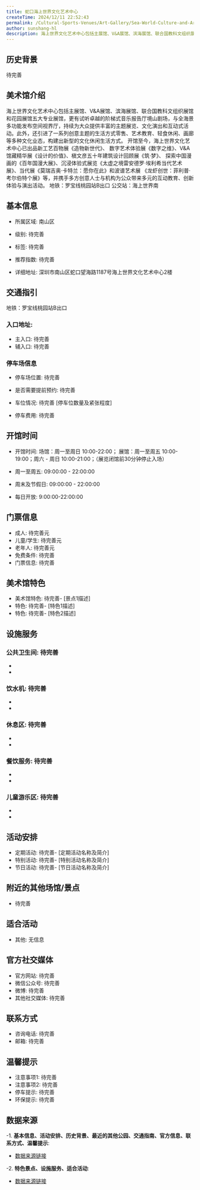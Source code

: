 ```yaml
---
title: 蛇口海上世界文化艺术中心
createTime: 2024/12/11 22:52:43
permalink: /Cultural-Sports-Venues/Art-Gallery/Sea-World-Culture-and-Art-Center/
author: sunshang-hl
description: 海上世界文化艺术中心包括主展馆、V&A展馆、滨海展馆、联合国教科文组织展馆和花园展馆五大专业展馆，更有试听卓越的阶梯式音乐报告厅境山剧场，与全海景多功能发布空间
---
```

<ImageCard
image="https://www.szartm.com/open/images/gkbg.png"
title= "蛇口海上世界文化艺术中心"
description= "海上世界文化艺术中心包括主展馆、V&A展馆、滨海展馆、联合国教科文组织展馆和花园展馆五大专业展馆，更有试听卓越的阶梯式音乐报告厅境山剧场，与全海景多功能发布空间"
date="2024/12/11"
href="/"
author="sunshang-hl"
/>

## 历史背景

 待完善

## 美术馆介绍

 海上世界文化艺术中心包括主展馆、V&A展馆、滨海展馆、联合国教科文组织展馆和花园展馆五大专业展馆，更有试听卓越的阶梯式音乐报告厅境山剧场，与全海景多功能发布空间视界厅，持续为大众提供丰富的主题展览、文化演出和互动式活动。此外，还引进了一系列创意主题的生活方式零售、艺术教育、轻食休闲、画廊等多种文化业态，构建出新型的文化休闲生活方式。
开馆至今，海上世界文化艺术中心已出品新工艺百物展《造物新世代》、 数字艺术体验展《数字之维》、V&A馆藏精华展《设计的价值》、槇文彦五十年建筑设计回顾展《筑·梦》、 探索中国漫画的《百年国漫大展》、沉浸体验式展览《太虚之境雷安德罗·埃利希当代艺术展》、当代展《莫瑞吉奥·卡特兰：愿你在此》和波谱艺术展 《龙虾创世：菲利普·考尔伯特个展》等，并携手多方创意人士与机构为公众带来多元的互动教育、创新体验与演出活动。
地铁：罗宝线桃园站B出口
公交站：海上世界南

## 基本信息
- 所属区域: 南山区

- 级别: 待完善

- 标签: 待完善

- 推荐指数: 待完善

- 详细地址: 深圳市南山区蛇口望海路1187号海上世界文化艺术中心2楼

## 交通指引

 地铁：罗宝线桃园站B出口
### 入口地址:
- 主入口: 待完善
- 辅入口: 待完善
### 停车场信息
- 停车场位置: 待完善

- 是否需要提前预约: 待完善

- 车位情况: 待完善 [停车位数量及紧张程度]

- 停车费用: 待完善

## 开馆时间
- 开馆时间: 场馆：周一至周日 10:00-22:00； 展馆：周一至周五 10:00-19:00；周六 - 周日 10:00-21:00；（展览闭馆前30分钟停止入场）

- 周一至周五: 09:00:00 - 22:00:00
- 周末及节假日: 09:00:00 - 22:00:00
- 每日开放: 9:00:00-22:00:00

## 门票信息
- 成人: 待完善元
- 儿童/学生: 待完善元
- 老年人: 待完善元
- 免费条件: 待完善
- 门票信息: 待完善
## 美术馆特色
- 美术馆特色: 待完善- [景点1描述]
- 特色: 待完善- [特色1描述]
- 特色: 待完善- [特色2描述]
## 设施服务
### 公共卫生间: 待完善
- 
- 
### 饮水机: 待完善
- 
- 
### 休息区: 待完善
- 
- 
### 餐饮服务: 待完善
- 
- 
### 儿童游乐区: 待完善
- 
- 
## 活动安排
- 定期活动: 待完善- [定期活动名称及简介]
- 特别活动: 待完善- [特别活动名称及简介]
- 节日活动: 待完善- [节日活动名称及简介]
## 附近的其他场馆/景点
- 待完善

## 适合活动
- 其他: 无信息

## 官方社交媒体
- 官方网站: 待完善
- 微信公众号: 待完善
- 微博: 待完善
- 其他社交媒体: 待完善

## 联系方式
- 咨询电话: 待完善
- 邮箱: 待完善

## 温馨提示
- 注意事项1: 待完善
- 注意事项2: 待完善
- 停车提示: 待完善
- 环保提示: 待完善

## 数据来源
-1. **基本信息、活动安排、历史背景、最近的其他公园、交通指南、官方信息、联系方式、温馨提示**:
- [数据来源链接](https://www.sz.gov.cn/szzt2010/szwtt/wtcg/whcg/content/post_11131232.html)

-2. **特色景点、设施服务、适合活动**:
- [数据来源链接](https://www.sz.gov.cn/szzt2010/szwtt/wtcg/whcg/content/post_11131232.html)

